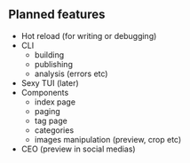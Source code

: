 ## Planned features

- Hot reload (for writing or debugging)
- CLI
    - building
    - publishing
    - analysis (errors etc)
- Sexy TUI (later)
- Components
    - index page
    - paging
    - tag page
    - categories
    - images manipulation (preview, crop etc)
- CEO (preview in social medias)
